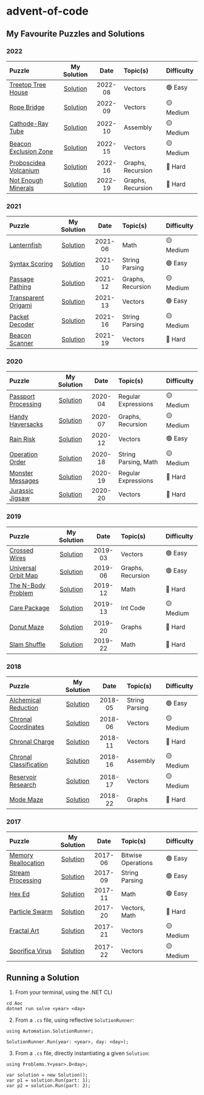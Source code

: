 # advent-of-code

## My Favourite Puzzles and Solutions

### 2022
Puzzle | My Solution | Date | Topic(s) | Difficulty
:--- | :---: | :---: | :--- | :---
[Treetop Tree House](https://adventofcode.com/2022/day/8) | [Solution](https://github.com/tmbarker/advent-of-code/blob/main/Problems/Y2022/D08/Solution.cs) | 2022-08 | Vectors | :green_circle: Easy
[Rope Bridge](https://adventofcode.com/2022/day/9) | [Solution](https://github.com/tmbarker/advent-of-code/blob/main/Problems/Y2022/D09/Solution.cs) | 2022-09 | Vectors | :yellow_circle: Medium
[Cathode-Ray Tube](https://adventofcode.com/2022/day/10) | [Solution](https://github.com/tmbarker/advent-of-code/blob/main/Problems/Y2022/D10/Solution.cs) | 2022-10 | Assembly | :yellow_circle: Medium
[Beacon Exclusion Zone](https://adventofcode.com/2022/day/15) | [Solution](https://github.com/tmbarker/advent-of-code/blob/main/Problems/Y2022/D15/Solution.cs) | 2022-15 | Vectors | :yellow_circle: Medium
[Proboscidea Volcanium](https://adventofcode.com/2022/day/16) | [Solution](https://github.com/tmbarker/advent-of-code/blob/main/Problems/Y2022/D16/Solution.cs) | 2022-16 | Graphs, Recursion | :red_circle: Hard
[Not Enough Minerals](https://adventofcode.com/2022/day/19) | [Solution](https://github.com/tmbarker/advent-of-code/blob/main/Problems/Y2022/D19/Solution.cs) | 2022-19 | Graphs, Recursion | :red_circle: Hard

### 2021
Puzzle | My Solution | Date | Topic(s) | Difficulty
:--- | :---: | :---: | :--- | :---
[Lanternfish](https://adventofcode.com/2021/day/6) | [Solution](https://github.com/tmbarker/advent-of-code/blob/main/Problems/Y2021/D06/Solution.cs) | 2021-06 | Math | :yellow_circle: Medium
[Syntax Scoring](https://adventofcode.com/2021/day/10) | [Solution](https://github.com/tmbarker/advent-of-code/blob/main/Problems/Y2021/D10/Solution.cs) | 2021-10 | String Parsing | :green_circle: Easy
[Passage Pathing](https://adventofcode.com/2021/day/12) | [Solution](https://github.com/tmbarker/advent-of-code/blob/main/Problems/Y2021/D12/Solution.cs) | 2021-12 | Graphs, Recursion | :yellow_circle: Medium
[Transparent Origami](https://adventofcode.com/2021/day/13) | [Solution](https://github.com/tmbarker/advent-of-code/blob/main/Problems/Y2021/D13/Solution.cs) | 2021-13 | Vectors | :green_circle: Easy
[Packet Decoder](https://adventofcode.com/2021/day/16) | [Solution](https://github.com/tmbarker/advent-of-code/blob/main/Problems/Y2021/D16/Solution.cs) | 2021-16 | String Parsing | :yellow_circle: Medium
[Beacon Scanner](https://adventofcode.com/2021/day/19) | [Solution](https://github.com/tmbarker/advent-of-code/blob/main/Problems/Y2021/D19/Solution.cs) | 2021-19 | Vectors | :red_circle: Hard

### 2020
Puzzle | My Solution | Date | Topic(s) | Difficulty
:--- | :---: | :---: | :--- | :---
[Passport Processing](https://adventofcode.com/2020/day/4) | [Solution](https://github.com/tmbarker/advent-of-code/blob/main/Problems/Y2020/D04/Solution.cs) | 2020-04 | Regular Expressions | :yellow_circle: Medium
[Handy Haversacks](https://adventofcode.com/2020/day/7) | [Solution](https://github.com/tmbarker/advent-of-code/blob/main/Problems/Y2020/D07/Solution.cs) | 2020-07 | Graphs, Recursion | :yellow_circle: Medium
[Rain Risk](https://adventofcode.com/2020/day/12) | [Solution](https://github.com/tmbarker/advent-of-code/blob/main/Problems/Y2020/D12/Solution.cs) | 2020-12 | Vectors | :green_circle: Easy
[Operation Order](https://adventofcode.com/2020/day/18) | [Solution](https://github.com/tmbarker/advent-of-code/blob/main/Problems/Y2020/D18/Solution.cs) | 2020-18 | String Parsing, Math | :yellow_circle: Medium
[Monster Messages](https://adventofcode.com/2020/day/19) | [Solution](https://github.com/tmbarker/advent-of-code/blob/main/Problems/Y2020/D19/Solution.cs) | 2020-19 | Regular Expressions | :red_circle: Hard
[Jurassic Jigsaw](https://adventofcode.com/2020/day/20) | [Solution](https://github.com/tmbarker/advent-of-code/blob/main/Problems/Y2020/D20/Solution.cs) | 2020-20 | Vectors | :red_circle: Hard

### 2019
Puzzle | My Solution | Date | Topic(s) | Difficulty
:--- | :---: | :---: | :--- | :---
[Crossed Wires](https://adventofcode.com/2019/day/3) | [Solution](https://github.com/tmbarker/advent-of-code/blob/main/Problems/Y2019/D03/Solution.cs) | 2019-03 | Vectors | :green_circle: Easy
[Universal Orbit Map](https://adventofcode.com/2019/day/6) | [Solution](https://github.com/tmbarker/advent-of-code/blob/main/Problems/Y2019/D06/Solution.cs) | 2019-06 | Graphs, Recursion | :green_circle: Easy
[The N-Body Problem](https://adventofcode.com/2019/day/12) | [Solution](https://github.com/tmbarker/advent-of-code/blob/main/Problems/Y2019/D12/Solution.cs) | 2019-12 | Math | :red_circle: Hard
[Care Package](https://adventofcode.com/2019/day/13) | [Solution](https://github.com/tmbarker/advent-of-code/blob/main/Problems/Y2019/D13/Solution.cs) | 2019-13 | Int Code | :yellow_circle: Medium
[Donut Maze](https://adventofcode.com/2019/day/20) | [Solution](https://github.com/tmbarker/advent-of-code/blob/main/Problems/Y2019/D20/Solution.cs) | 2019-20 | Graphs | :red_circle: Hard
[Slam Shuffle](https://adventofcode.com/2019/day/22) | [Solution](https://github.com/tmbarker/advent-of-code/blob/main/Problems/Y2019/D22/Solution.cs) | 2019-22 | Math | :red_circle: Hard

### 2018
Puzzle | My Solution | Date | Topic(s) | Difficulty
:--- | :---: | :---: | :--- | :---
[Alchemical Reduction](https://adventofcode.com/2018/day/5) | [Solution](https://github.com/tmbarker/advent-of-code/blob/main/Problems/Y2018/D05/Solution.cs) | 2018-05 | String Parsing | :green_circle: Easy
[Chronal Coordinates](https://adventofcode.com/2018/day/6) | [Solution](https://github.com/tmbarker/advent-of-code/blob/main/Problems/Y2018/D06/Solution.cs) | 2018-06 | Vectors | :yellow_circle: Medium
[Chronal Charge](https://adventofcode.com/2018/day/11) | [Solution](https://github.com/tmbarker/advent-of-code/blob/main/Problems/Y2018/D11/Solution.cs) | 2018-11 | Vectors | :red_circle: Hard
[Chronal Classification](https://adventofcode.com/2018/day/16) | [Solution](https://github.com/tmbarker/advent-of-code/blob/main/Problems/Y2018/D16/Solution.cs) | 2018-16 | Assembly | :yellow_circle: Medium
[Reservoir Research](https://adventofcode.com/2018/day/17) | [Solution](https://github.com/tmbarker/advent-of-code/blob/main/Problems/Y2018/D17/Solution.cs) | 2018-17 | Vectors | :yellow_circle: Medium
[Mode Maze](https://adventofcode.com/2018/day/22) | [Solution](https://github.com/tmbarker/advent-of-code/blob/main/Problems/Y2018/D22/Solution.cs) | 2018-22 | Graphs | :red_circle: Hard

### 2017
Puzzle | My Solution | Date | Topic(s) | Difficulty
:--- | :---: | :---: | :--- | :---
[Memory Reallocation](https://adventofcode.com/2017/day/6) | [Solution](https://github.com/tmbarker/advent-of-code/blob/main/Problems/Y2017/D06/Solution.cs) | 2017-06 | Bitwise Operations | :green_circle: Easy
[Stream Processing](https://adventofcode.com/2017/day/9) | [Solution](https://github.com/tmbarker/advent-of-code/blob/main/Problems/Y2017/D09/Solution.cs) | 2017-09 | String Parsing | :green_circle: Easy
[Hex Ed](https://adventofcode.com/2017/day/11) | [Solution](https://github.com/tmbarker/advent-of-code/blob/main/Problems/Y2017/D11/Solution.cs) | 2017-11 | Math | :green_circle: Easy
[Particle Swarm](https://adventofcode.com/2017/day/20) | [Solution](https://github.com/tmbarker/advent-of-code/blob/main/Problems/Y2017/D20/Solution.cs) | 2017-20 | Vectors, Math | :red_circle: Hard
[Fractal Art](https://adventofcode.com/2017/day/21) | [Solution](https://github.com/tmbarker/advent-of-code/blob/main/Problems/Y2017/D21/Solution.cs) | 2017-21 | Vectors | :yellow_circle: Medium
[Sporifica Virus](https://adventofcode.com/2017/day/22) | [Solution](https://github.com/tmbarker/advent-of-code/blob/main/Problems/Y2017/D22/Solution.cs) | 2017-22 | Vectors | :yellow_circle: Medium

## Running a Solution
1. From your terminal, using the .NET CLI
```
cd Aoc
dotnet run solve <year> <day>
```

2. From a `.cs` file, using reflective `SolutionRunner`:
```
using Automation.SolutionRunner;

SolutionRunner.Run(year: <year>, day: <day>);
```
3. From a `.cs` file, directly instantiating a given `Solution`:
```
using Problems.Y<year>.D<day>;

var solution = new Solution();
var p1 = solution.Run(part: 1);
var p2 = solution.Run(part: 2);
```
